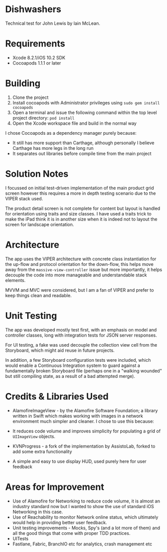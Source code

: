 # Dishwashers
Technical test for John Lewis by Iain McLean.

# Requirements

* Xcode 8.2.1/iOS 10.2 SDK
* Cocoapods 1.1.1 or later

# Building

1. Clone the project
1. Install cocoapods with Administrator privileges using ```sudo gem install cocoapods```
1. Open a terminal and issue the following command within the top level project directory: ```pod install```
1. Open the Xcode workspace file and build in the normal way

I chose Cocoapods as a dependency manager purely because:
 * It still has more support than Carthage, although personally I believe Carthage has more legs in the long run
 * It separates out libraries before compile time from the main project

# Solution Notes

I focussed on initial test-driven implementation of the main product grid screen however this requires a more in depth testing scenario due to the VIPER stack used.

The product detail screen is not complete for content but layout is handled for orientation using traits and size classes.  I have used a traits trick to make the iPad think it is in another size when it is indeed not to layout the screen for landscape orientation.

# Architecture

The app uses the VIPER architecture with concrete class instantiation for the up-flow and protocol orientation for the down-flow, this helps move away from the ```massive-view-controller``` issue but more importantly, it helps decouple the code into more manageable and understandable stack elements.

MVVM and MVC were considered, but I am a fan of VIPER and prefer to keep things clean and readable.

# Unit Testing

The app was developed mostly test first, with an emphasis on model and controller classes, long with integration tests for JSON server responses.

For UI testing, a fake was used decouple the collection view cell from the Storyboard, which might aid reuse in future projects.

In addition, a few Storyboard configuration tests were included, which would enable a Continuous Integration system to guard against a fundamentally broken Storyboard file (perhaps one in a "walking wounded" but still compiling state, as a result of a bad attempted merge).

# Credits & Libraries Used
 
* AlamofireImageView - by the Alamofire Software Foundation; a library written in Swift which makes working with images in a network environment much simpler and cleaner. I chose to use this because:
 * It reduces code volume and improves simplicity for populating a grid of ```UIImageView``` objects.

* KVNProgress - a fork of the implementation by AssistoLab, forked to add some extra functionality
 * A simple and easy to use display HUD, used purely here for user feedback

# Areas for Improvement
 * Use of Alamofire for Networking to reduce code volume, it is almost an industry standard now but I wanted to show the use of standard iOS Networking in this case.
 * Use of Reachability to monitor Network online status, which ultimately would help in providing better user feedback.
 * Unit testing improvements - Mocks, Spy's (and a lot more of them) and all the good things that come with proper TDD practices.
 * UITests
 * Fastlane, Fabric, BranchIO etc for analytics, crash management etc